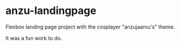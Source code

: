 # anzu-landingpage
Flexbox landing page project with the cosplayer "anzujaamu's" theme.

It was a fun work to do.
